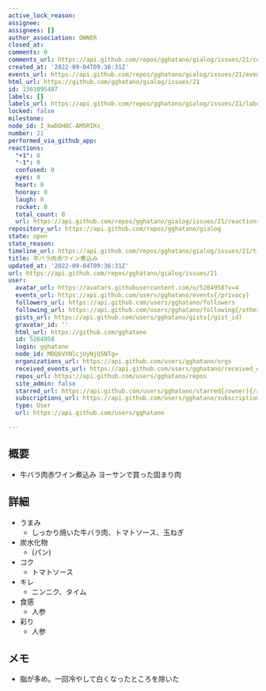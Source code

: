 ```yaml
---
active_lock_reason: 
assignee: 
assignees: []
author_association: OWNER
closed_at: 
comments: 0
comments_url: https://api.github.com/repos/gghatano/gialog/issues/21/comments
created_at: '2022-09-04T09:36:31Z'
events_url: https://api.github.com/repos/gghatano/gialog/issues/21/events
html_url: https://github.com/gghatano/gialog/issues/21
id: 1361095487
labels: []
labels_url: https://api.github.com/repos/gghatano/gialog/issues/21/labels{/name}
locked: false
milestone: 
node_id: I_kwDOH0C-AM5RIKs_
number: 21
performed_via_github_app: 
reactions:
  "+1": 0
  "-1": 0
  confused: 0
  eyes: 0
  heart: 0
  hooray: 0
  laugh: 0
  rocket: 0
  total_count: 0
  url: https://api.github.com/repos/gghatano/gialog/issues/21/reactions
repository_url: https://api.github.com/repos/gghatano/gialog
state: open
state_reason: 
timeline_url: https://api.github.com/repos/gghatano/gialog/issues/21/timeline
title: 牛バラ肉赤ワイン煮込み
updated_at: '2022-09-04T09:36:31Z'
url: https://api.github.com/repos/gghatano/gialog/issues/21
user:
  avatar_url: https://avatars.githubusercontent.com/u/5264958?v=4
  events_url: https://api.github.com/users/gghatano/events{/privacy}
  followers_url: https://api.github.com/users/gghatano/followers
  following_url: https://api.github.com/users/gghatano/following{/other_user}
  gists_url: https://api.github.com/users/gghatano/gists{/gist_id}
  gravatar_id: ''
  html_url: https://github.com/gghatano
  id: 5264958
  login: gghatano
  node_id: MDQ6VXNlcjUyNjQ5NTg=
  organizations_url: https://api.github.com/users/gghatano/orgs
  received_events_url: https://api.github.com/users/gghatano/received_events
  repos_url: https://api.github.com/users/gghatano/repos
  site_admin: false
  starred_url: https://api.github.com/users/gghatano/starred{/owner}{/repo}
  subscriptions_url: https://api.github.com/users/gghatano/subscriptions
  type: User
  url: https://api.github.com/users/gghatano

---
```

## 概要
- 牛バラ肉赤ワイン煮込み ヨーサンで買った固まり肉

## 詳細
- うまみ
  - しっかり焼いた牛バラ肉、トマトソース、玉ねぎ
- 炭水化物
  - (パン)
- コク
  - トマトソース
- キレ
  - ニンニク、タイム
- 食感
  - 人参
- 彩り
  - 人参

## メモ
- 脂が多め。一回冷やして白くなったところを除いた
